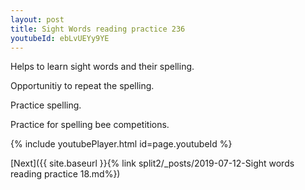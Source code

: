 ```yaml
---
layout: post
title: Sight Words reading practice 236
youtubeId: ebLvUEYy9YE
---
```

 
 
Helps to learn sight words and their spelling.

Opportunitiy to repeat the spelling. 

Practice spelling. 
 
Practice for spelling bee competitions. 
 
{% include youtubePlayer.html id=page.youtubeId %}
 
 

[Next]({{ site.baseurl }}{% link  split2/_posts/2019-07-12-Sight words reading practice 18.md%})
 
